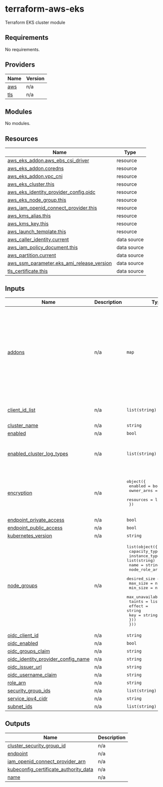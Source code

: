 # terraform-aws-eks
Terraform EKS cluster module

<!-- BEGIN_TF_DOCS -->
## Requirements

No requirements.

## Providers

| Name | Version |
|------|---------|
| <a name="provider_aws"></a> [aws](#provider\_aws) | n/a |
| <a name="provider_tls"></a> [tls](#provider\_tls) | n/a |

## Modules

No modules.

## Resources

| Name | Type |
|------|------|
| [aws_eks_addon.aws_ebs_csi_driver](https://registry.terraform.io/providers/hashicorp/aws/latest/docs/resources/eks_addon) | resource |
| [aws_eks_addon.coredns](https://registry.terraform.io/providers/hashicorp/aws/latest/docs/resources/eks_addon) | resource |
| [aws_eks_addon.vpc_cni](https://registry.terraform.io/providers/hashicorp/aws/latest/docs/resources/eks_addon) | resource |
| [aws_eks_cluster.this](https://registry.terraform.io/providers/hashicorp/aws/latest/docs/resources/eks_cluster) | resource |
| [aws_eks_identity_provider_config.oidc](https://registry.terraform.io/providers/hashicorp/aws/latest/docs/resources/eks_identity_provider_config) | resource |
| [aws_eks_node_group.this](https://registry.terraform.io/providers/hashicorp/aws/latest/docs/resources/eks_node_group) | resource |
| [aws_iam_openid_connect_provider.this](https://registry.terraform.io/providers/hashicorp/aws/latest/docs/resources/iam_openid_connect_provider) | resource |
| [aws_kms_alias.this](https://registry.terraform.io/providers/hashicorp/aws/latest/docs/resources/kms_alias) | resource |
| [aws_kms_key.this](https://registry.terraform.io/providers/hashicorp/aws/latest/docs/resources/kms_key) | resource |
| [aws_launch_template.this](https://registry.terraform.io/providers/hashicorp/aws/latest/docs/resources/launch_template) | resource |
| [aws_caller_identity.current](https://registry.terraform.io/providers/hashicorp/aws/latest/docs/data-sources/caller_identity) | data source |
| [aws_iam_policy_document.this](https://registry.terraform.io/providers/hashicorp/aws/latest/docs/data-sources/iam_policy_document) | data source |
| [aws_partition.current](https://registry.terraform.io/providers/hashicorp/aws/latest/docs/data-sources/partition) | data source |
| [aws_ssm_parameter.eks_ami_release_version](https://registry.terraform.io/providers/hashicorp/aws/latest/docs/data-sources/ssm_parameter) | data source |
| [tls_certificate.this](https://registry.terraform.io/providers/hashicorp/tls/latest/docs/data-sources/certificate) | data source |

## Inputs

| Name | Description | Type | Default | Required |
|------|-------------|------|---------|:--------:|
| <a name="input_addons"></a> [addons](#input\_addons) | n/a | `map` | <pre>{<br>  "aws_ebs_csi_driver": {<br>    "enabled": true,<br>    "version": "v1.14.1-eksbuild.1"<br>  },<br>  "coredns": {<br>    "enabled": false,<br>    "version": "v1.8.7-eksbuild.3"<br>  },<br>  "vpc_cni": {<br>    "enabled": false,<br>    "version": "v1.11.4-eksbuild.1"<br>  }<br>}</pre> | no |
| <a name="input_client_id_list"></a> [client\_id\_list](#input\_client\_id\_list) | n/a | `list(string)` | <pre>[<br>  "sts.amazonaws.com"<br>]</pre> | no |
| <a name="input_cluster_name"></a> [cluster\_name](#input\_cluster\_name) | n/a | `string` | n/a | yes |
| <a name="input_enabled"></a> [enabled](#input\_enabled) | n/a | `bool` | `true` | no |
| <a name="input_enabled_cluster_log_types"></a> [enabled\_cluster\_log\_types](#input\_enabled\_cluster\_log\_types) | n/a | `list(string)` | <pre>[<br>  "api",<br>  "audit",<br>  "authenticator"<br>]</pre> | no |
| <a name="input_encryption"></a> [encryption](#input\_encryption) | n/a | <pre>object({<br>    enabled    = bool<br>    owner_arns = list(string)<br>    resources  = list(string)<br>  })</pre> | <pre>{<br>  "enabled": false,<br>  "owner_arns": [],<br>  "resources": [<br>    "secrets"<br>  ]<br>}</pre> | no |
| <a name="input_endpoint_private_access"></a> [endpoint\_private\_access](#input\_endpoint\_private\_access) | n/a | `bool` | `true` | no |
| <a name="input_endpoint_public_access"></a> [endpoint\_public\_access](#input\_endpoint\_public\_access) | n/a | `bool` | `false` | no |
| <a name="input_kubernetes_version"></a> [kubernetes\_version](#input\_kubernetes\_version) | n/a | `string` | `"1.24"` | no |
| <a name="input_node_groups"></a> [node\_groups](#input\_node\_groups) | n/a | <pre>list(object({<br>    capacity_type   = string<br>    instance_types  = list(string)<br>    name            = string<br>    node_role_arn   = string<br>    desired_size    = number<br>    max_size        = number<br>    min_size        = number<br>    max_unavailable = number<br>    taints = list(object({<br>      effect = string<br>      key    = string<br>    }))<br>  }))</pre> | `[]` | no |
| <a name="input_oidc_client_id"></a> [oidc\_client\_id](#input\_oidc\_client\_id) | n/a | `string` | `null` | no |
| <a name="input_oidc_enabled"></a> [oidc\_enabled](#input\_oidc\_enabled) | n/a | `bool` | `false` | no |
| <a name="input_oidc_groups_claim"></a> [oidc\_groups\_claim](#input\_oidc\_groups\_claim) | n/a | `string` | `null` | no |
| <a name="input_oidc_identity_provider_config_name"></a> [oidc\_identity\_provider\_config\_name](#input\_oidc\_identity\_provider\_config\_name) | n/a | `string` | `null` | no |
| <a name="input_oidc_issuer_url"></a> [oidc\_issuer\_url](#input\_oidc\_issuer\_url) | n/a | `string` | `null` | no |
| <a name="input_oidc_username_claim"></a> [oidc\_username\_claim](#input\_oidc\_username\_claim) | n/a | `string` | `null` | no |
| <a name="input_role_arn"></a> [role\_arn](#input\_role\_arn) | n/a | `string` | n/a | yes |
| <a name="input_security_group_ids"></a> [security\_group\_ids](#input\_security\_group\_ids) | n/a | `list(string)` | `[]` | no |
| <a name="input_service_ipv4_cidr"></a> [service\_ipv4\_cidr](#input\_service\_ipv4\_cidr) | n/a | `string` | `"10.96.0.0/12"` | no |
| <a name="input_subnet_ids"></a> [subnet\_ids](#input\_subnet\_ids) | n/a | `list(string)` | n/a | yes |

## Outputs

| Name | Description |
|------|-------------|
| <a name="output_cluster_security_group_id"></a> [cluster\_security\_group\_id](#output\_cluster\_security\_group\_id) | n/a |
| <a name="output_endpoint"></a> [endpoint](#output\_endpoint) | n/a |
| <a name="output_iam_openid_connect_provider_arn"></a> [iam\_openid\_connect\_provider\_arn](#output\_iam\_openid\_connect\_provider\_arn) | n/a |
| <a name="output_kubeconfig_certificate_authority_data"></a> [kubeconfig\_certificate\_authority\_data](#output\_kubeconfig\_certificate\_authority\_data) | n/a |
| <a name="output_name"></a> [name](#output\_name) | n/a |
<!-- END_TF_DOCS -->
